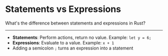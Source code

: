 # Statements vs Expressions

What's the difference between statements and expressions in Rust?

---

- **Statements**: Perform actions, return no value. Example: `let y = 6;`
- **Expressions**: Evaluate to a value. Example: `x + 1`
- Adding a semicolon `;` turns an expression into a statement